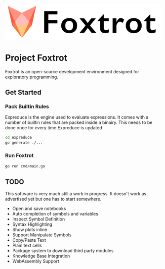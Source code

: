 ![alt text](logo.png "Foxtrot Logo")

# Project Foxtrot

Foxtrot is an open-source development environment designed for exploratory programming.

## Get Started

### Pack Builtin Rules

Expreduce is the engine used to evaluate expressions.
It comes with a number of builtin rules that are packed inside a binairy.
This needs to be done once for every time Expreduce is updated

```bash
cd expreduce
go generate ./...
``` 

### Run Foxtrot

```bash
go run cmd/main.go
```

## TODO

This software is very much still a work in progress.
It doesn't work as advertised yet but one has to start somewhere. 

* Open and save notebooks
* Auto completion of symbols and variables
* Inspect Symbol Definition
* Syntax Highlighting
* Show plots inline
* Support Manipulate Symbols 
* Copy/Paste Text
* Plain text cells
* Package system to download third party modules
* Knowledge Base Integration
* WebAssembly Support
